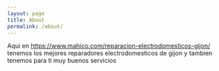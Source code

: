 ```yaml
---
layout: page
title: About
permalink: /about/
---
```


Aqui en https://www.mahico.com/reparacion-electrodomesticos-gijon/ tenemos los mejores reparadores electrodomesticos de gijon y tambien tenemos para ti muy buenos servicios 
